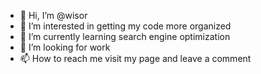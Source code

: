 - 👋 Hi, I’m @wisor
- 👀 I’m interested in getting my code more organized
- 🌱 I’m currently learning search engine optimization
- 💞️ I’m looking for work
- 📫 How to reach me visit my page and leave a comment

<!---
wisor/wisor is a ✨ special ✨ repository because its `README.md` (this file) appears on your GitHub profile.
You can click the Preview link to take a look at your changes.
--->
